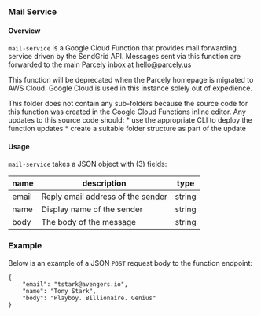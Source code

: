 ### Mail Service 

#### Overview 
`mail-service` is a Google Cloud Function that provides mail forwarding service driven by the SendGrid API. Messages sent via this function are forwarded to the main Parcely inbox at hello@parcely.us

This function will be deprecated when the Parcely homepage is migrated to AWS Cloud. Google Cloud is used in this instance solely out of expedience. 

This folder does not contain any sub-folders because the source code for this function was created in the Google Cloud Functions inline editor. Any updates to this source code should:
    * use the appropriate CLI to deploy the function updates
    * create a suitable folder structure as part of the update

#### Usage

`mail-service` takes a JSON object with (3) fields: 

| name  | description                       | type   |
|-------|-----------------------------------|--------|
| email | Reply email address of the sender | string |
| name  | Display name of the sender        | string |
| body  | The body of the message           | string |

### Example

Below is an example of a JSON `POST` request body to the function endpoint:

```
{
    "email": "tstark@avengers.io",
    "name": "Tony Stark",
    "body": "Playboy. Billionaire. Genius"
}
```